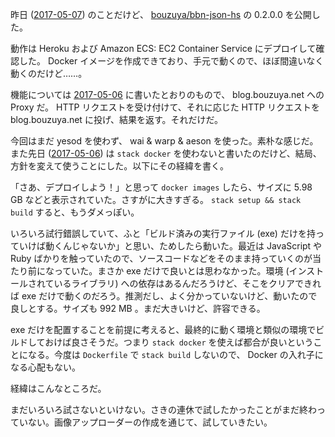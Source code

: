 昨日 ([2017-05-07][]) のことだけど、 [bouzuya/bbn-json-hs][] の 0.2.0.0 を公開した。

動作は Heroku および Amazon ECS: EC2 Container Service にデプロイして確認した。 Docker イメージを作成できており、手元で動くので、ほぼ間違いなく動くのだけど……。

機能については [2017-05-06][] に書いたとおりのもので、 blog.bouzuya.net への Proxy だ。 HTTP リクエストを受け付けて、それに応じた HTTP リクエストを blog.bouzuya.net に投げ、結果を返す。それだけだ。

今回はまだ yesod を使わず、 wai & warp & aeson を使った。素朴な感じだ。また先日 ([2017-05-06][]) は `stack docker` を使わないと書いたのだけど、結局、方針を変えて使うことにした。以下にその経緯を書く。

「さあ、デプロイしよう！」と思って `docker images` したら、サイズに 5.98 GB などと表示されていた。さすがに大きすぎる。 `stack setup && stack build` すると、もうダメっぽい。

いろいろ試行錯誤していて、ふと「ビルド済みの実行ファイル (exe) だけを持っていけば動くんじゃないか」と思い、ためしたら動いた。最近は JavaScript や Ruby ばかりを触っていたので、ソースコードなどをそのまま持っていくのが当たり前になっていた。まさか exe だけで良いとは思わなかった。環境 (インストールされているライブラリ) への依存はあるんだろうけど、そこをクリアできれば exe だけで動くのだろう。推測だし、よく分かっていないけど、動いたので良しとする。サイズも 992 MB 。まだ大きいけど、許容できる。

 exe だけを配置することを前提に考えると、最終的に動く環境と類似の環境でビルドしておけば良さそうだ。つまり `stack docker` を使えば都合が良いということになる。今度は `Dockerfile` で `stack build` しないので、 Docker の入れ子になる心配もない。

経緯はこんなところだ。

まだいろいろ試さないといけない。さきの連休で試したかったことがまだ終わっていない。画像アップローダーの作成を通じて、試していきたい。

[2017-05-06]: http://blog.bouzuya.net/2017/05/06/
[2017-05-07]: http://blog.bouzuya.net/2017/05/07/
[bouzuya/bbn-json-hs]: https://github.com/bouzuya/bbn-json-hs
